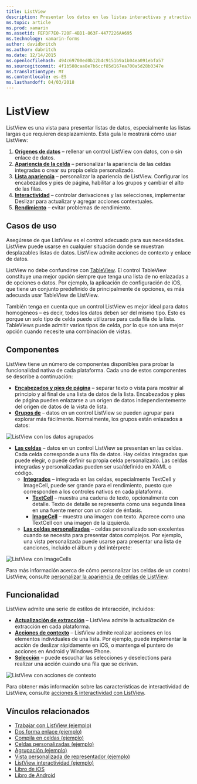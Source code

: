 ```yaml
---
title: ListView
description: Presentar los datos en las listas interactivas y atractivas.
ms.topic: article
ms.prod: xamarin
ms.assetid: FEFDF7E0-720F-4BD1-863F-4477226AA695
ms.technology: xamarin-forms
author: davidbritch
ms.author: dabritch
ms.date: 12/14/2015
ms.openlocfilehash: 494c69700ed0b12b4c9151b9a1b04ea091ebfa57
ms.sourcegitcommit: 4f1b508caa8e7b6ccf85d167ea700a5d28b0347e
ms.translationtype: MT
ms.contentlocale: es-ES
ms.lasthandoff: 04/03/2018
---
```

# <a name="listview"></a>ListView

ListView es una vista para presentar listas de datos, especialmente las listas largas que requieren desplazamiento. Esta guía le mostrará cómo usar ListView:

1. **[Orígenes de datos](data-and-databinding.md)**  &ndash; rellenar un control ListView con datos, con o sin enlace de datos.
2. **[Apariencia de la celda](customizing-cell-appearance.md)**  &ndash; personalizar la apariencia de las celdas integradas o crear su propia celda personalizado.
3. **[Lista apariencia](customizing-list-appearance.md)**  &ndash; personalizar la apariencia de ListView. Configurar los encabezados y pies de página, habilitar a los grupos y cambiar el alto de las filas.
4. **[Interactividad](interactivity.md)**  &ndash; controlar derivaciones y las selecciones, implementar Deslizar para actualizar y agregar acciones contextuales.
5. **[Rendimiento](performance.md)**  &ndash; evitar problemas de rendimiento.

## <a name="use-cases"></a>Casos de uso
Asegúrese de que ListView es el control adecuado para sus necesidades. ListView puede usarse en cualquier situación donde se muestran desplazables listas de datos. ListView admite acciones de contexto y enlace de datos.

ListView no debe confundirse con [TableView](~/xamarin-forms/user-interface/tableview.md). El control TableView constituye una mejor opción siempre que tenga una lista de no enlazadas a de opciones o datos. Por ejemplo, la aplicación de configuración de iOS, que tiene un conjunto predefinido de principalmente de opciones, es más adecuada usar TableView de ListView.

También tenga en cuenta que un control ListView es mejor ideal para datos homogéneos &ndash; es decir, todos los datos deben ser del mismo tipo. Esto es porque un solo tipo de celda puede utilizarse para cada fila de la lista. TableViews puede admitir varios tipos de celda, por lo que son una mejor opción cuando necesite una combinación de vistas.


## <a name="components"></a>Componentes
ListView tiene un número de componentes disponibles para probar la funcionalidad nativa de cada plataforma. Cada uno de estos componentes se describe a continuación:

- **[Encabezados y pies de página](customizing-list-appearance.md#Headers_and_Footers)**  &ndash; separar texto o vista para mostrar al principio y al final de una lista de datos de la lista. Encabezados y pies de página pueden enlazarse a un origen de datos independientemente del origen de datos de la vista de lista.
- **[Grupos de](customizing-list-appearance.md#Grouping)**  &ndash; datos en un control ListView se pueden agrupar para explorar más fácilmente. Normalmente, los grupos están enlazados a datos:

![](images/grouping-depth.png "ListView con los datos agrupados")

- **[Las celdas](customizing-cell-appearance.md)**  &ndash; datos en un control ListView se presentan en las celdas. Cada celda corresponde a una fila de datos. Hay celdas integradas que puede elegir, o puede definir su propia celda personalizado. Las celdas integradas y personalizadas pueden ser usa/definido en XAML o código.
  - **[Integrados](customizing-cell-appearance.md#Built_in_Cells)**  &ndash; integrada en las celdas, especialmente TextCell y ImageCell, puede ser grande para el rendimiento, puesto que corresponden a los controles nativos en cada plataforma.
    - **[TextCell](customizing-cell-appearance.md#TextCell)**  &ndash; muestra una cadena de texto, opcionalmente con detalle. Texto de detalle se representa como una segunda línea en una fuente menor con un color de énfasis.
    - **[ImageCell](customizing-cell-appearance.md#ImageCell)**  &ndash; muestra una imagen con texto. Aparece como una TextCell con una imagen de la izquierda.
  - **[Las celdas personalizadas](customizing-cell-appearance.md#customcells)**  &ndash; celdas personalizado son excelentes cuando se necesita para presentar datos complejos. Por ejemplo, una vista personalizada puede usarse para presentar una lista de canciones, incluido el álbum y del intérprete:

![](images/image-cell-default.png "ListView con ImageCells")

Para más información acerca de cómo personalizar las celdas de un control ListView, consulte [personalizar la apariencia de celdas de ListView](customizing-cell-appearance.md).

## <a name="functionality"></a>Funcionalidad
ListView admite una serie de estilos de interacción, incluidos:

- **[Actualización de extracción](interactivity.md#Pull_to_Refresh)**  &ndash; ListView admite la actualización de extracción en cada plataforma.
- **[Acciones de contexto](interactivity.md#Context_Actions)**  &ndash; ListView admite realizar acciones en los elementos individuales de una lista. Por ejemplo, puede implementar la acción de deslizar rápidamente en iOS, o mantenga el puntero de acciones en Android y Windows Phone.
- **[Selección](interactivity.md#selectiontaps)**  &ndash; puede escuchar las selecciones y deselections para realizar una acción cuando una fila que se derivan.

![](images/context-default.png "ListView con acciones de contexto")

Para obtener más información sobre las características de interactividad de ListView, consulte [acciones & interactividad con ListView](interactivity.md).


## <a name="related-links"></a>Vínculos relacionados

- [Trabajar con ListView (ejemplo)](https://developer.xamarin.com/samples/WorkingWithListview)
- [Dos forma enlace (ejemplo)](https://developer.xamarin.com/samples/xamarin-forms/UserInterface/ListView/SwitchEntryTwoBinding)
- [Compila en celdas (ejemplo)](https://developer.xamarin.com/samples/xamarin-forms/UserInterface/ListView/BuiltInCells)
- [Celdas personalizadas (ejemplo)](https://developer.xamarin.com/samples/xamarin-forms/UserInterface/ListView/CustomCells)
- [Agrupación (ejemplo)](https://developer.xamarin.com/samples/xamarin-forms/UserInterface/ListView/Grouping)
- [Vista personalizada de representador (ejemplo)](https://developer.xamarin.com/samples/xamarin-forms/UserInterface/ListView/WorkingWithListviewNative)
- [ListView interactividad (ejemplo)](https://developer.xamarin.com/samples/xamarin-forms/UserInterface/ListView/interactivity)
- [Libro de iOS](https://developer.xamarin.com/workbooks/xamarin-forms/user-interface/listview/ListView1-ios.workbook)
- [Libro de Android](https://developer.xamarin.com/workbooks/xamarin-forms/user-interface/listview/ListView1-android.workbook)
